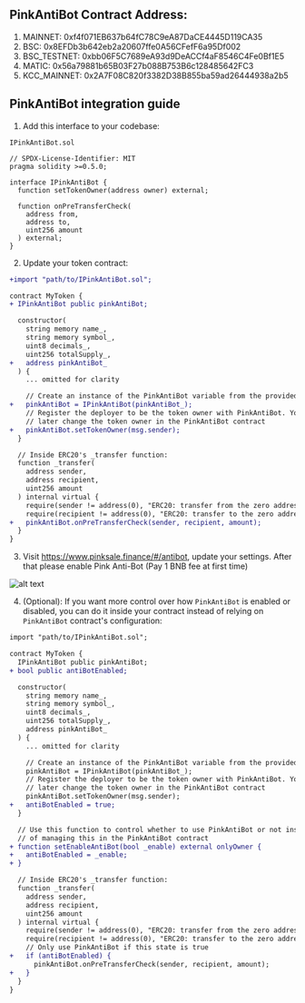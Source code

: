## PinkAntiBot Contract Address:

1. MAINNET: 0xf4f071EB637b64fC78C9eA87DaCE4445D119CA35
2. BSC: 0x8EFDb3b642eb2a20607ffe0A56CFefF6a95Df002
3. BSC_TESTNET: 0xbb06F5C7689eA93d9DeACCf4aF8546C4Fe0Bf1E5
4. MATIC: 0x56a79881b65B03F27b088B753B6c128485642FC3
5. KCC_MAINNET: 0x2A7F08C820f3382D38B855ba59ad26444938a2b5

## PinkAntiBot integration guide

1. Add this interface to your codebase:

`IPinkAntiBot.sol`
```solidity
// SPDX-License-Identifier: MIT
pragma solidity >=0.5.0;

interface IPinkAntiBot {
  function setTokenOwner(address owner) external;

  function onPreTransferCheck(
    address from,
    address to,
    uint256 amount
  ) external;
}
```

2. Update your token contract:

```diff
+import "path/to/IPinkAntiBot.sol";

contract MyToken {
+ IPinkAntiBot public pinkAntiBot;

  constructor(
    string memory name_,
    string memory symbol_,
    uint8 decimals_,
    uint256 totalSupply_,
+   address pinkAntiBot_ 
  ) {
    ... omitted for clarity

    // Create an instance of the PinkAntiBot variable from the provided address
+   pinkAntiBot = IPinkAntiBot(pinkAntiBot_);
    // Register the deployer to be the token owner with PinkAntiBot. You can
    // later change the token owner in the PinkAntiBot contract
+   pinkAntiBot.setTokenOwner(msg.sender);
  }

  // Inside ERC20's _transfer function:
  function _transfer(
    address sender,
    address recipient,
    uint256 amount
  ) internal virtual {
    require(sender != address(0), "ERC20: transfer from the zero address");
    require(recipient != address(0), "ERC20: transfer to the zero address");
+   pinkAntiBot.onPreTransferCheck(sender, recipient, amount);
  }
}
```

3. Visit https://www.pinksale.finance/#/antibot, update your settings. After that please enable Pink Anti-Bot (Pay 1 BNB fee at first time)

![alt text](https://github.com/pinkmoonfinance/pink-antibot-guide/blob/main/pink-anti-bot-dashboard.png)

4. (Optional): If you want more control over how `PinkAntiBot` is enabled or disabled, you can do it inside your contract instead of relying on `PinkAntiBot` contract's configuration:


```diff
import "path/to/IPinkAntiBot.sol";

contract MyToken {
  IPinkAntiBot public pinkAntiBot;
+ bool public antiBotEnabled;

  constructor(
    string memory name_,
    string memory symbol_,
    uint8 decimals_,
    uint256 totalSupply_,
    address pinkAntiBot_ 
  ) {
    ... omitted for clarity

    // Create an instance of the PinkAntiBot variable from the provided address
    pinkAntiBot = IPinkAntiBot(pinkAntiBot_);
    // Register the deployer to be the token owner with PinkAntiBot. You can
    // later change the token owner in the PinkAntiBot contract
    pinkAntiBot.setTokenOwner(msg.sender);
+   antiBotEnabled = true;
  }

  // Use this function to control whether to use PinkAntiBot or not instead
  // of managing this in the PinkAntiBot contract
+ function setEnableAntiBot(bool _enable) external onlyOwner {
+   antiBotEnabled = _enable;
+ }

  // Inside ERC20's _transfer function:
  function _transfer(
    address sender,
    address recipient,
    uint256 amount
  ) internal virtual {
    require(sender != address(0), "ERC20: transfer from the zero address");
    require(recipient != address(0), "ERC20: transfer to the zero address");
    // Only use PinkAntiBot if this state is true
+   if (antiBotEnabled) {
      pinkAntiBot.onPreTransferCheck(sender, recipient, amount);
+   }
  }
}
```
